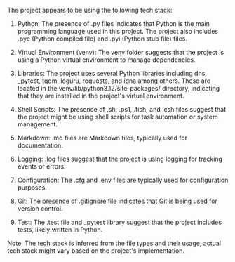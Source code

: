 The project appears to be using the following tech stack:

1. Python: The presence of .py files indicates that Python is the main programming language used in this project. The project also includes .pyc (Python compiled file) and .pyi (Python stub file) files.

2. Virtual Environment (venv): The venv folder suggests that the project is using a Python virtual environment to manage dependencies.

3. Libraries: The project uses several Python libraries including dns, _pytest, tqdm, loguru, requests, and idna among others. These are located in the venv/lib/python3.12/site-packages/ directory, indicating that they are installed in the project's virtual environment.

4. Shell Scripts: The presence of .sh, .ps1, .fish, and .csh files suggest that the project might be using shell scripts for task automation or system management.

5. Markdown: .md files are Markdown files, typically used for documentation.

6. Logging: .log files suggest that the project is using logging for tracking events or errors.

7. Configuration: The .cfg and .env files are typically used for configuration purposes.

8. Git: The presence of .gitignore file indicates that Git is being used for version control.

9. Test: The .test file and _pytest library suggest that the project includes tests, likely written in Python.

Note: The tech stack is inferred from the file types and their usage, actual tech stack might vary based on the project's implementation.